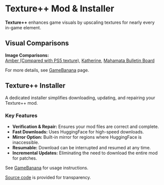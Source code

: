 # Texture++ Mod & Installer

**Texture++** enhances game visuals by upscaling textures for nearly every in-game element.

## Visual Comparisons

**Image Comparisons:**  
[Amber (Compared with PS5 texture)](https://i.imgur.com/K5TSkWz.png), [Katherine](https://i.imgur.com/yACm9QA.png), [Mahamata Bulletin Board](https://i.imgur.com/dRudoS1.jpeg)

For more details, see [GameBanana](https://gamebanana.com/mods/595329) page.

## Texture++ Installer

A dedicated installer simplifies downloading, updating, and repairing your Texture++ mod.

### Key Features

- **Verification & Repair:** Ensures your mod files are correct and complete.
- **Fast Downloads:** Uses HuggingFace for high-speed downloads.
- **Mirror Option:** Built-in mirror for regions where HuggingFace is inaccessible.
- **Resumable:** Download can be interrupted and resumed at any time.
- **Incremental Updates:** Eliminating the need to download the entire mod for patches.

See [GameBanana](https://gamebanana.com/tools/20147) for usage instructions.

[Source code](Installer) is provided for transparency.